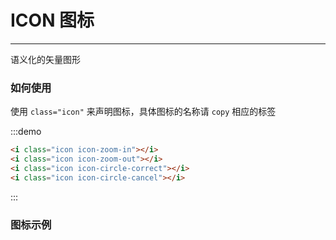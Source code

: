 # ICON 图标

----

语义化的矢量图形

### 如何使用

使用 `class="icon"` 来声明图标，具体图标的名称请 `copy` 相应的标签

:::demo

```html
<i class="icon icon-zoom-in"></i>
<i class="icon icon-zoom-out"></i>
<i class="icon icon-circle-correct"></i>
<i class="icon icon-circle-cancel"></i>
```

:::

### 图标示例

<icon-list></icon-list>

<style lang="sass" scoped>
.icon {
  font-size: 20px;
  margin-right: 10px;
}
</style>
